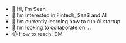 - 👋 Hi, I’m Sean
- 👀 I’m interested in Fintech, SaaS and AI
- 🌱 I’m currently learning how to run AI startup
- 💞️ I’m looking to collaborate on ...
- 📫 How to reach: DM

<!---
sean-cofinance/sean-cofinance is a ✨ special ✨ repository because its `README.md` (this file) appears on your GitHub profile.
You can click the Preview link to take a look at your changes.
--->
